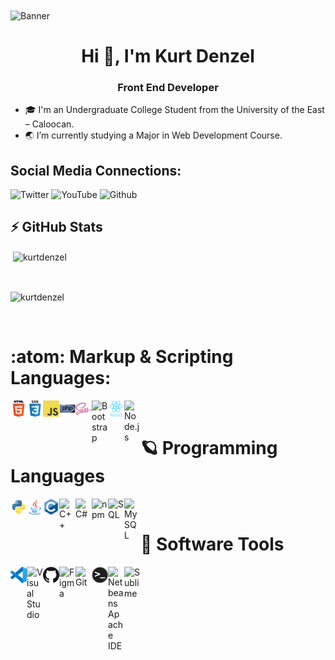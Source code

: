 <img align="center" alt="Banner" src ="https://cdn.discordapp.com/attachments/859005726168842261/892081943364128780/Youtube_Banner.png?width=1019&height=158"/>

<h1 align="center">Hi 👋, I'm Kurt Denzel</h1>
<h3 align="center">Front End Developer</h3>

- 🎓 I'm an Undergraduate College Student from the University of the East – Caloocan.
- 🌏 I’m currently studying a Major in Web Development Course.

## Social Media Connections:
![Twitter](https://img.shields.io/twitter/follow/krtclcdy22?color=%230da2ff&label=Twitter&logo=Twitter&style=for-the-badge) 
![YouTube](https://img.shields.io/youtube/channel/subscribers/UCN1D6EddpgDjLDrkO9k8gNg?label=Youtube&logo=Youtube&logoColor=Tomato&style=for-the-badge)
![Github](https://img.shields.io/github/followers/KurtDenzel?color=%23778899&label=Github&logo=Github&style=for-the-badge)


## ⚡ GitHub Stats
<p>&nbsp;<img align="center" src="https://github-readme-stats.vercel.app/api?username=kurtdenzel&show_icons=true&theme=dark&locale=en" alt="kurtdenzel" /></p>
<br />
<p><img align="center" src="https://github-readme-stats.vercel.app/api/top-langs?username=kurtdenzel&show_icons=true&theme=dark&locale=en&layout=compact" alt="kurtdenzel" /></p>

<!--Line Break-->
<br />
<!--Line Break-->

<!--Markup & Scripting Languages:-->
<h1 align="left">:atom: Markup & Scripting Languages:</h1>
<img align="left" alt="HTML5" width="26px" src="https://raw.githubusercontent.com/github/explore/80688e429a7d4ef2fca1e82350fe8e3517d3494d/topics/html/html.png" />
<img align="left" alt="CSS3" width="26px" src="https://raw.githubusercontent.com/github/explore/80688e429a7d4ef2fca1e82350fe8e3517d3494d/topics/css/css.png" />
<img align="left" alt="JavaScript" width="26px" src="https://raw.githubusercontent.com/github/explore/80688e429a7d4ef2fca1e82350fe8e3517d3494d/topics/javascript/javascript.png" />
<img align="left" alt="PHP" width="26px" src="https://raw.githubusercontent.com/devicons/devicon/master/icons/php/php-original.svg"/>
<img align="left" alt="Sass" width="26px" src="https://raw.githubusercontent.com/github/explore/80688e429a7d4ef2fca1e82350fe8e3517d3494d/topics/sass/sass.png" />
<img align="left" alt="Bootstrap" width="26px" src="https://www.ict.social/images/1/css/bootstrap/bootstrap-stack.png"/>
<img align="left" alt="React" width="26px" src="https://raw.githubusercontent.com/devicons/devicon/master/icons/react/react-original-wordmark.svg" />
<img align="left" alt="Node.js" width="26px" src="https://upload.wikimedia.org/wikipedia/commons/thumb/d/d9/Node.js_logo.svg/1200px-Node.js_logo.svg.png" />

<br />

<!--Programming Languages-->
<h1 align="left">🪐 Programming Languages</h1> 
<img align="left" alt="Python" width="26px" src="https://raw.githubusercontent.com/devicons/devicon/master/icons/python/python-original.svg"/>
<img align="left" alt="Java" width="26px" src="https://raw.githubusercontent.com/devicons/devicon/master/icons/java/java-original.svg"/>
<img align="left" alt="C" width="26px" src="https://raw.githubusercontent.com/devicons/devicon/master/icons/c/c-original.svg"/>
<img align="left" alt="C++" width="26px" src="https://upload.wikimedia.org/wikipedia/commons/thumb/1/18/ISO_C%2B%2B_Logo.svg/1200px-ISO_C%2B%2B_Logo.svg.png"/>
<img align="left" alt="C#" width="26px" src="https://appworksinc.com/wp-content/uploads/2019/07/c3.png"/>  
<img align="left" alt="npm" width="26px" src="https://cdn.freebiesupply.com/logos/thumbs/2x/npm-logo.png"/>
<img align="left" alt="SQL" width="26px" src="https://bs-uploads.toptal.io/blackfish-uploads/components/skill_page/content/logo_file/logo/195568/sql-64a6e0f07773cf17581e76ca09e17dbc.png"/>
<img align="left" alt="MySQL" width="26px" src="https://pngimg.com/uploads/mysql/mysql_PNG23.png" />

<br />

<!--Software Tools-->
<h1 align="left">🧰 Software Tools</h1>
<img align="left" alt="Visual Studio Code" width="26px" src="https://raw.githubusercontent.com/github/explore/80688e429a7d4ef2fca1e82350fe8e3517d3494d/topics/visual-studio-code/visual-studio-code.png" />
<img align="left" alt="Visual Studio" width="26px" src="https://upload.wikimedia.org/wikipedia/commons/thumb/5/59/Visual_Studio_Icon_2019.svg/1200px-Visual_Studio_Icon_2019.svg.png"/>
<img align="left" alt="GitHub" width="26px" src="https://raw.githubusercontent.com/github/explore/78df643247d429f6cc873026c0622819ad797942/topics/github/github.png" />
<img align="left" alt="Figma" width="26px" src="https://www.vectorlogo.zone/logos/figma/figma-icon.svg"/>
<img align="left" alt="Git" width="26px" src="https://www.vectorlogo.zone/logos/git-scm/git-scm-icon.svg"/>
<img align="left" alt="Terminal" width="26px" src="https://raw.githubusercontent.com/github/explore/80688e429a7d4ef2fca1e82350fe8e3517d3494d/topics/terminal/terminal.png" />
<img align="left" alt="Netbeans Apache IDE" width="26px" src="https://upload.wikimedia.org/wikipedia/commons/thumb/9/98/Apache_NetBeans_Logo.svg/1200px-Apache_NetBeans_Logo.svg.png"/>
<img align="left" alt="Sublime" width="26px" src="https://i.pinimg.com/originals/24/b3/c6/24b3c6246660d94a1434151a87339438.png"/>


<!---
KurtDenzel/KurtDenzel is a ✨ special ✨ repository because its `README.md` (this file) appears on your GitHub profile.
You can click the Preview link to take a look at your changes.
--->
